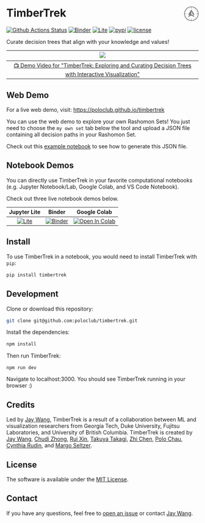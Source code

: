 # TimberTrek <a href="https://poloclub.github.io/timbertrek/"><img align="right" src="src/imgs/timbertrek-logo-light.svg" height="38"></img></a>

[![Github Actions Status](https://github.com/poloclub/timbertrek/workflows/build/badge.svg)](https://github.com/poloclub/timbertrek/actions/workflows/build.yml)
[![Binder](https://mybinder.org/badge_logo.svg)](https://mybinder.org/v2/gh/poloclub/timbertrek/master?urlpath=lab/tree/notebook-widget/examples/campas.ipynb)
[![Lite](https://gist.githubusercontent.com/xiaohk/9b9f7c8fa162b2c3bc3251a5c9a799b2/raw/a7fca1d0a2d62c2b49f60c0217dffbd0fe404471/lite-badge-launch-small.svg)](https://poloclub.github.io/timbertrek/notebook)
[![pypi](https://img.shields.io/pypi/v/timbertrek?color=blue)](https://pypi.python.org/pypi/timbertrek)
[![license](https://img.shields.io/badge/License-MIT-brightgreen)](https://github.com/poloclub/timbertrek/blob/master/LICENSE)
<!-- [![arxiv badge](https://img.shields.io/badge/arXiv-2202.11086-red)](https://arxiv.org/abs/2202.11086) -->
<!-- [![DOI:10.1145/3491101.3519653](https://img.shields.io/badge/DOI-10.1145/3491101.3519653-blue)](https://doi.org/10.1145/3491101.3519653) -->

Curate decision trees that align with your knowledge and values!

<!-- <table>
  <tr>
    <td colspan="1"><img src='https://i.imgur.com/FtmHafo.png'></td>
  </tr>
  <tr></tr>
  <tr>
    <td><a href="https://youtu.be/eMlTtloGyho">👨🏻‍🏫 Talk</a></td>
    <td><a href="https://youtu.be/OKaPmEBzEX0">📺 Video</a></td>
    <td><a href="https://arxiv.org/abs/2202.11086">📖 "StickyLand: breaking the linear presentation of computational Notebooks"</a></td>
  </tr>
</table> -->

|<img src='https://i.imgur.com/t4qtPPX.png'>|
|:---:|
|<a href="https://youtu.be/3gMTO07lyTs">📺 Demo Video for "TimberTrek: Exploring and Curating Decision Trees with Interactive Visualization"|

## Web Demo

For a live web demo, visit: https://poloclub.github.io/timbertrek

You can use the web demo to explore your own Rashomon Sets! You just need to choose the `my own set` tab below the tool and upload a JSON file containing all decision paths in your Rashomon Set.

Check out this [example notebook](https://poloclub.github.io/timbertrek/notebook/retro/notebooks/?path=campas.ipynb) to see how to generate this JSON file.

## Notebook Demos

You can directly use TimberTrek in your favorite computational notebooks (e.g. Jupyter Notebook/Lab, Google Colab, and VS Code Notebook).

Check out three live notebook demos below.

|Jupyter Lite|Binder|Google Colab|
|:---:|:---:|:---:|
|[![Lite](https://gist.githubusercontent.com/xiaohk/9b9f7c8fa162b2c3bc3251a5c9a799b2/raw/a7fca1d0a2d62c2b49f60c0217dffbd0fe404471/lite-badge-launch-small.svg)](https://poloclub.github.io/timbertrek/notebook)|[![Binder](https://mybinder.org/badge_logo.svg)](https://mybinder.org/v2/gh/poloclub/timbertrek/master?urlpath=lab/tree/notebook-widget/examples/campas.ipynb)|[![Open In Colab](https://colab.research.google.com/assets/colab-badge.svg)](https://colab.research.google.com/drive/1shCiDNCXy7-8XexJ65aMboZXxVBGhIZB?usp=sharing)|

## Install

To use TimberTrek in a notebook, you would need to install TimberTrek with `pip`:

```bash
pip install timbertrek
```

## Development

Clone or download this repository:

```bash
git clone git@github.com:poloclub/timbertrek.git
```

Install the dependencies:

```bash
npm install
```

Then run TimberTrek:

```
npm run dev
```

Navigate to localhost:3000. You should see TimberTrek running in your browser :)

## Credits

Led by <a href='https://zijie.wang/' target='_blank'>Jay Wang</a>, TimberTrek is a result of a collaboration between ML and visualization researchers from Georgia Tech, Duke University, Fujitsu Laboratories, and University of British Columbia. TimberTrek is created by <a href='https://zijie.wang/' target='_blank'>Jay Wang</a>, <a href='https://www.linkedin.com/in/chudizhong' target='_blank'>Chudi Zhong</a>, <a href='https://www.linkedin.com/in/rui-xin-8070181b9' target='_blank'>Rui Xin</a>, <a href='https://scholar.google.com/citations?user=9fY1WVIAAAAJ&hl=en' target='_blank'>Takuya Takagi</a>, <a href='https://users.cs.duke.edu/~zhichen/' target='_blank'>Zhi Chen</a>, <a href='' target='_blank'>Polo Chau</a>, <a href='https://users.cs.duke.edu/~cynthia/' target='_blank'>Cynthia Rudin</a>, and <a href='https://www.seltzer.com/margo/' target='_blank'>Margo Seltzer</a>.

## License

The software is available under the [MIT License](https://github.com/poloclub/timbertrek/blob/master/LICENSE).

## Contact

If you have any questions, feel free to [open an issue](https://github.com/poloclub/timbertrek/issues/new) or contact [Jay Wang](https://zijie.wang).
